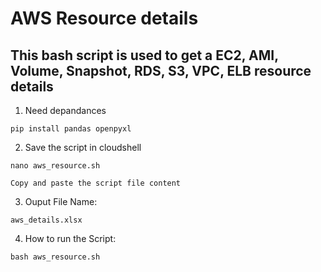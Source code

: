 # AWS Resource details 

## This bash script is used to get a EC2, AMI, Volume, Snapshot, RDS, S3, VPC, ELB resource details  

1. Need depandances
```
pip install pandas openpyxl 
```
2. Save the script in cloudshell
```
nano aws_resource.sh
```
```
Copy and paste the script file content
```
3. Ouput File Name:
```
aws_details.xlsx
```
4. How to run the Script:
```
bash aws_resource.sh
```